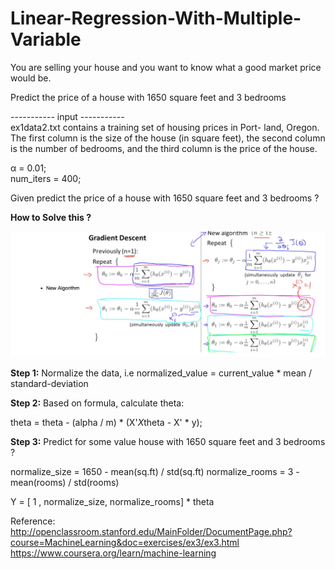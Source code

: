 # Linear-Regression-With-Multiple-Variable

You are selling your house and you want to know what a good market price would be. 

Predict the price of a house with 1650 square feet and 3 bedrooms

----------- input ----------- <br>
ex1data2.txt contains a training set of housing prices in Port- land, Oregon. 
The first column is the size of the house (in square feet), the second column is the number of bedrooms, and the third column is the price of the house.

α = 0.01;<br>
num_iters = 400;

Given predict the price of a house with 1650 square feet and 3 bedrooms ?


<b>How to Solve this ?</b><br>

<img src="Linear%20Regression%20-%20Multiple.png">

<b>Step 1:</b> Normalize the data, i.e  normalized_value = current_value * mean / standard-deviation

<b>Step 2:</b>  Based on formula, calculate theta:
  
  theta = theta - (alpha / m) * (X'*X*theta - X' * y);
  
<b>Step 3:</b> Predict for some value house with 1650 square feet and 3 bedrooms ?
  
  normalize_size =  1650 - mean(sq.ft) / std(sq.ft)
  normalize_rooms = 3 - mean(rooms) / std(rooms)
  
  Y = [ 1 , normalize_size,  normalize_rooms] * theta

  
 Reference: 
 http://openclassroom.stanford.edu/MainFolder/DocumentPage.php?course=MachineLearning&doc=exercises/ex3/ex3.html
 https://www.coursera.org/learn/machine-learning

